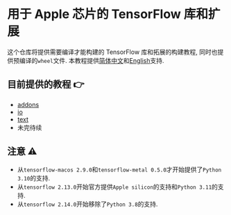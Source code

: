 # 用于 Apple 芯片的 TensorFlow 库和扩展

这个仓库将提供需要编译才能构建的 TensorFlow 库和拓展的构建教程, 同时也提供预编译的`wheel`文件. 本教程提供[简体中文](https://github.com/sun1638650145/Libraries-and-Extensions-for-TensorFlow-for-Apple-Silicon/blob/main/README-zh.md)和[English](https://github.com/sun1638650145/Libraries-and-Extensions-for-TensorFlow-for-Apple-Silicon/blob/main/README.md)支持.

## 目前提供的教程 👉

* [addons](https://github.com/tensorflow/addons)
* [io](https://github.com/tensorflow/io)
* [text](https://github.com/tensorflow/text)
* 未完待续

## 注意 ⚠️

* 从`tensorflow-macos 2.9.0`和`tensorflow-metal 0.5.0`才开始提供了`Python 3.10`的支持.	
* 从`tensorflow 2.13.0`开始官方提供`Apple silicon`的支持和`Python 3.11`的支持.
* 从`tensorflow 2.14.0`开始移除了`Python 3.8`的支持.
